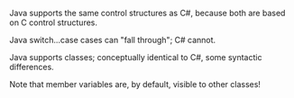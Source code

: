 Java supports the same control structures as C#, because both are based on C control structures.

Java switch...case cases can "fall through"; C# cannot.

Java supports classes; conceptually identical to C#, some syntactic differences. 

Note that member variables are, by default, visible to other classes!